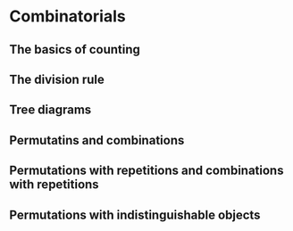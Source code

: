 # Combinatorials

## The basics of counting

## The division rule

## Tree diagrams

## Permutatins and combinations

## Permutations with repetitions and combinations with repetitions

## Permutations with indistinguishable objects